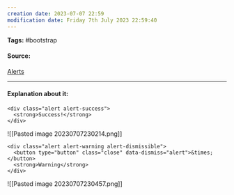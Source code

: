 ```yaml
---
creation date: 2023-07-07 22:59
modification date: Friday 7th July 2023 22:59:40
---
```


**Tags:** #bootstrap 

#### Source:
[Alerts](https://www.w3schools.com/bootstrap4/bootstrap_alerts.asp)

--------------------------------------

#### Explanation about it:

```
<div class="alert alert-success">
  <strong>Success!</strong>
</div>
```

![[Pasted image 20230707230214.png]]


```
<div class="alert alert-warning alert-dismissible">
  <button type="button" class="close" data-dismiss="alert">&times;</button>
  <strong>Warning</strong>
</div>
```

![[Pasted image 20230707230457.png]]
